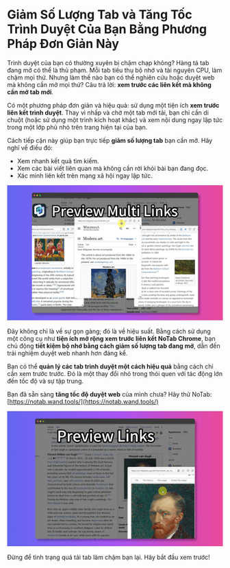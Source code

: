 # Giảm Số Lượng Tab và Tăng Tốc Trình Duyệt Của Bạn Bằng Phương Pháp Đơn Giản Này

Trình duyệt của bạn có thường xuyên bị chậm chạp không? Hàng tá tab đang mở có thể là thủ phạm. Mỗi tab tiêu thụ bộ nhớ và tài nguyên CPU, làm chậm mọi thứ. Nhưng làm thế nào bạn có thể nghiên cứu hoặc duyệt web mà không cần mở mọi thứ? Câu trả lời: **xem trước các liên kết mà không cần mở tab mới**.

Có một phương pháp đơn giản và hiệu quả: sử dụng một tiện ích **xem trước liên kết trình duyệt**. Thay vì nhấp và chờ một tab mới tải, bạn chỉ cần di chuột (hoặc sử dụng một trình kích hoạt khác) và xem nội dung ngay lập tức trong một lớp phủ nhỏ trên trang hiện tại của bạn.

Cách tiếp cận này giúp bạn trực tiếp **giảm số lượng tab** bạn cần mở. Hãy nghĩ về điều đó:

*   Xem nhanh kết quả tìm kiếm.
*   Xem các bài viết liên quan mà không cần rời khỏi bài bạn đang đọc.
*   Xác minh liên kết trên mạng xã hội ngay lập tức.

![Xem trước liên kết dễ dàng](../images/notab1.png)

Đây không chỉ là về sự gọn gàng; đó là về hiệu suất. Bằng cách sử dụng một công cụ như **tiện ích mở rộng xem trước liên kết NoTab Chrome**, bạn chủ động **tiết kiệm bộ nhớ bằng cách giảm số lượng tab đang mở**, dẫn đến trải nghiệm duyệt web nhanh hơn đáng kể.

Bạn có thể **quản lý các tab trình duyệt một cách hiệu quả** bằng cách chỉ cần xem trước trước. Đó là một thay đổi nhỏ trong thói quen với tác động lớn đến tốc độ và sự tập trung.

Bạn đã sẵn sàng **tăng tốc độ duyệt web** của mình chưa? Hãy thử NoTab: [https://notab.wand.tools/](https://notab.wand.tools/)

![Cửa sổ xem trước có thể điều chỉnh](../images/notab2.png)

Đừng để tình trạng quá tải tab làm chậm bạn lại. Hãy bắt đầu xem trước!
